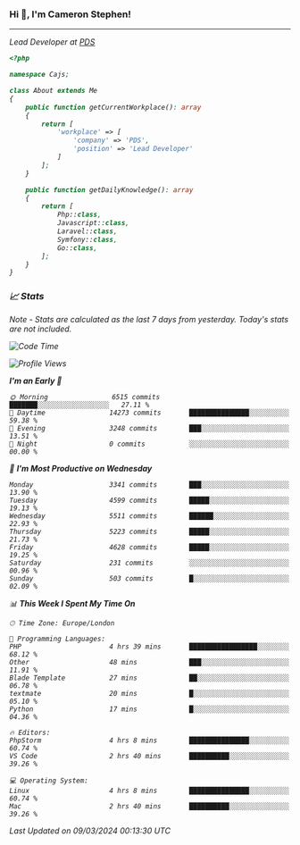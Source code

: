 ### Hi 👋, I'm Cameron Stephen!
<hr>
<p><em>Lead Developer at <a href="https://prindatasolutions.co.uk">PDS</a></p>


```php
<?php

namespace Cajs;

class About extends Me
{
    public function getCurrentWorkplace(): array
    {
        return [
            'workplace' => [
                'company' => 'PDS',
                'position' => 'Lead Developer'
            ]
        ];
    }

    public function getDailyKnowledge(): array
    {
        return [
            Php::class,
            Javascript::class,
            Laravel::class,
            Symfony::class,
            Go::class,
        ];
    }
}
```

### 📈 Stats
<p><em>Note - Stats are calculated as the last 7 days from yesterday. Today's stats are not included.</em></p>


<!--START_SECTION:waka-->
![Code Time](http://img.shields.io/badge/Code%20Time-3%2C719%20hrs%2011%20mins-blue)

![Profile Views](http://img.shields.io/badge/Profile%20Views-0-blue)

**I'm an Early 🐤** 

```text
🌞 Morning                6515 commits        ███████░░░░░░░░░░░░░░░░░░   27.11 % 
🌆 Daytime                14273 commits       ███████████████░░░░░░░░░░   59.38 % 
🌃 Evening                3248 commits        ███░░░░░░░░░░░░░░░░░░░░░░   13.51 % 
🌙 Night                  0 commits           ░░░░░░░░░░░░░░░░░░░░░░░░░   00.00 % 
```
📅 **I'm Most Productive on Wednesday** 

```text
Monday                   3341 commits        ███░░░░░░░░░░░░░░░░░░░░░░   13.90 % 
Tuesday                  4599 commits        █████░░░░░░░░░░░░░░░░░░░░   19.13 % 
Wednesday                5511 commits        ██████░░░░░░░░░░░░░░░░░░░   22.93 % 
Thursday                 5223 commits        █████░░░░░░░░░░░░░░░░░░░░   21.73 % 
Friday                   4628 commits        █████░░░░░░░░░░░░░░░░░░░░   19.25 % 
Saturday                 231 commits         ░░░░░░░░░░░░░░░░░░░░░░░░░   00.96 % 
Sunday                   503 commits         █░░░░░░░░░░░░░░░░░░░░░░░░   02.09 % 
```


📊 **This Week I Spent My Time On** 

```text
🕑︎ Time Zone: Europe/London

💬 Programming Languages: 
PHP                      4 hrs 39 mins       █████████████████░░░░░░░░   68.12 % 
Other                    48 mins             ███░░░░░░░░░░░░░░░░░░░░░░   11.91 % 
Blade Template           27 mins             ██░░░░░░░░░░░░░░░░░░░░░░░   06.78 % 
textmate                 20 mins             █░░░░░░░░░░░░░░░░░░░░░░░░   05.10 % 
Python                   17 mins             █░░░░░░░░░░░░░░░░░░░░░░░░   04.36 % 

🔥 Editors: 
PhpStorm                 4 hrs 8 mins        ███████████████░░░░░░░░░░   60.74 % 
VS Code                  2 hrs 40 mins       ██████████░░░░░░░░░░░░░░░   39.26 % 

💻 Operating System: 
Linux                    4 hrs 8 mins        ███████████████░░░░░░░░░░   60.74 % 
Mac                      2 hrs 40 mins       ██████████░░░░░░░░░░░░░░░   39.26 % 
```


 Last Updated on 09/03/2024 00:13:30 UTC
<!--END_SECTION:waka-->
